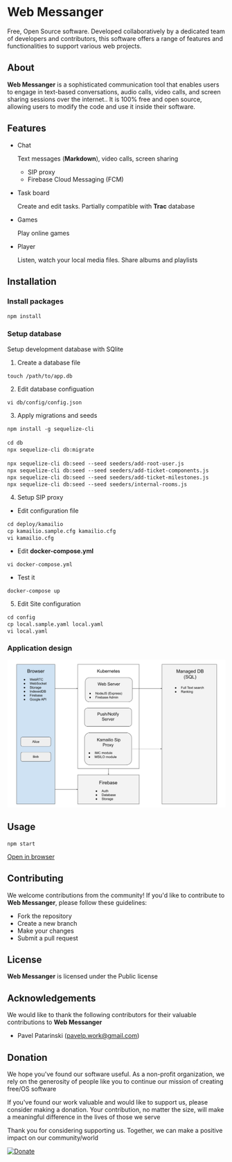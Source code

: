 # Web Messanger

Free, Open Source software. Developed collaboratively by a dedicated team of developers and contributors, this software offers a range of features and functionalities to support various web projects.

## About

**Web Messanger** is a sophisticated communication tool that enables users to engage in text-based conversations, audio calls, video calls, and screen sharing sessions over the internet.. It is 100% free and open source, allowing users to modify the code and use it inside their software.

## Features

- Chat

  Text messages (**Markdown**), video calls, screen sharing

  + SIP proxy
  + Firebase Cloud Messaging (FCM)

- Task board

  Create and edit tasks. Partially compatible with **Trac** database

- Games

  Play online games

- Player

  Listen, watch your local media files. Share albums and playlists


## Installation

### Install packages

```
npm install
```

### Setup database

Setup development database with SQlite

1. Create a database file

```
touch /path/to/app.db
```

2. Edit database configuation

```
vi db/config/config.json
```

3. Apply migrations and seeds

```
npm install -g sequelize-cli

cd db
npx sequelize-cli db:migrate

npx sequelize-cli db:seed --seed seeders/add-root-user.js
npx sequelize-cli db:seed --seed seeders/add-ticket-components.js
npx sequelize-cli db:seed --seed seeders/add-ticket-milestones.js
npx sequelize-cli db:seed --seed seeders/internal-rooms.js
```

4. Setup SIP proxy

* Edit configuration file
```
cd deploy/kamailio
cp kamailio.sample.cfg kamailio.cfg
vi kamailio.cfg
```

* Edit **docker-compose.yml**
```
vi docker-compose.yml
```

* Test it
```
docker-compose up
```

5. Edit Site configuration
```
cd config
cp local.sample.yaml local.yaml
vi local.yaml
```

### Application design
![details](/public/ui/svg/app-design.svg)

## Usage

```
npm start
```

[Open in browser](http://127.0.0.1:3000)

## Contributing

We welcome contributions from the community! If you'd like to contribute to **Web Messanger**, please follow these guidelines:
- Fork the repository
- Create a new branch
- Make your changes
- Submit a pull request

## License

**Web Messanger** is licensed under the Public license

## Acknowledgements

We would like to thank the following contributors for their valuable contributions to **Web Messanger**

- Pavel Patarinski (pavelp.work@gmail.com)

## Donation

We hope you've found our software useful. As a non-profit organization, we rely on the generosity of people like you to continue our mission of creating free/OS software

If you've found our work valuable and would like to support us, please consider making a donation. Your contribution, no matter the size, will make a meaningful difference in the lives of those we serve

Thank you for considering supporting us. Together, we can make a positive impact on our community/world

[![Donate](https://img.shields.io/badge/Donate-PayPal-green.svg)](https://www.paypal.com/cgi-bin/webscr?cmd=_s-xclick&hosted_button_id=XUSKMVK55P35G)
